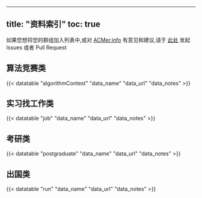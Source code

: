 
---
title: "资料索引"
toc: true
---

如果您想将您的群组加入列表中,或对 [ACMer.info](https://acmer.info/) 有意见和建议,请于 [此处](https://github.com/acmerindex/acmerindex.github.io) 发起 Issues 或者 Pull Request

## 算法竞赛类

{{< datatable "algorithmContest" "data_name" "data_url" "data_notes" >}}

## 实习找工作类
{{< datatable "job" "data_name" "data_url" "data_notes" >}}

## 考研类
{{< datatable "postgraduate" "data_name" "data_url" "data_notes" >}}

## 出国类
{{< datatable "run" "data_name" "data_url" "data_notes" >}}

